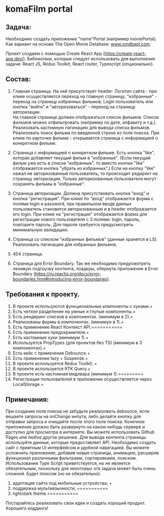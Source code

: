 # komaFilm portal

## Задача:

Необходимо создать приложение "name"Portal (например moviePortal). Как вариант на основе
The Open Movie Database: www.omdbapi.com.

Проект создаем с помощью Create React App (https://create-react-app.dev/).
Библиотеки, которые следует использовать для выполнения задачи:
React JS, Redux Toolkit, React router, Typescript (опционально).

## Состав:

1. Главная страница. На ней присутствует header: Логотип сайта - при клике осуществляется
   переход на главную страницу; "избранные" - переход на страницу избранных фильмов; Login
   пользователь или кнопка "войти" и "авторизоваться" - переход на страницу авторизации.  
    На главной странице должен отображаться список фильмов. Список фильмов можно отфильтровать
   (например по дате, алфавиту и т.д.).
   Реализовать кастомную пагинацию для вывода списка фильмов. Реализовать поиск фильма по
   введенной строке из поля поиска.
   При клике по карточке фильма - открывается страница с информацией о конкретном фильме.

2. Страница с информацией о конкретном фильме.
   Есть кнопка "like", которая добавляет текущий фильм в "избранные". (Если текущий фильм
   уже есть в списке "избранных", то вместо кнопки "like" отображается кнопка "убрать из избранных".)
   Если на кнопку "like" нажал не авторизованный пользователь, то происходит редирект на страницу
   авторизации. Только авторизованные пользователи могут сохранять фильмы в "избранные".

3. Страница авторизации. Должна присутствовать кнопка "вход" и кнопка "регистрация".
   При клике по "вход" отображается форма с полями login и password, при правильном вводе
   данных пользователь становится авторизованным и в header отображается его login.
   При клике на "регистрация" отображается форма для регистрации нового пользователя
   с 3 полями: login, пароль, повторите пароль. Для пароля требуется предусмотреть
   минимальную валидацию.

4. Страница со списком "избранных фильмов" (данные хранятся в LS).
   Реализовать пагинацию для избранных фильмов.

5. 404 страница.

6. Страница для Error Boundary.
   Так же необходимо предусмотреть ленивую подгрузку контента, лоадеры, обернуть
   приложение в
   Error Boundary (https://ru.reactjs.org/docs/error-boundaries.html#introducing-error-boundaries).

## Требования к проекту.

1. В проекте используются функциональные компоненты c хуками.+
2. Есть четкое разделение на умные и глупые компоненты.+
3. Есть рендеринг списков в компонентах. (минимум в 2).+
4. Реализованы формы в компонентах. (минимуи в 1).+
5. Есть применение React Контекст API.===========
6. Есть применение предохранителя.+
7. Есть кастомные хуки (минимум 1).+
8. Используется PropTypes (для проектов без TS) (минимум в 3 компонентах).+
9. Есть кейс с применение Debounce.+
10. Есть применение lazy + Suspense.+
11. В проекте используется Redux Toolkit. +
12. В проекте используется RTK Query.+
13. В проекте есть кастомная мидлвара (минимум 1).=========
14. Регистрация пользователей в приложении осуществляется через LocalStorage.+

## Примечания:

При создании поля поиска не забудьте реализовать debounce, если вешаете запросы на onChange
инпута, либо делайте кнопку для отправки запроса и очищайте после этого поле поиска.
Конечное приложение должно быть развернуто на каком-нибудь сервере и доступно для
просмотра в интернете. Вы можете использовать Github Pages или любое другое решение.
Для вывода контента страницы используйте данные, которые предоставляет API.
Необходимо создать сайт с приятным UI интерфейсом и удобной навигацией. Вы можете усложнить приложение, добавив новые
страницы, анимацию, расширив функционал различными фильтрами, сортировками, поиском.
Использование Type Script приветствуется, но не является обязательным, поскольку для
некоторых эта задача может быть очень сложной.
Будет плюсом (но не обязательно):

1. адаптация сайта под мобильные устройства; +
2. поддержка мультиязычности; ===========
3. light/dark theme.===========

Постарайтесь реализовать свои идеи и создать хороший продукт. Хорошего коддинга!
